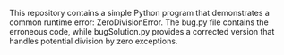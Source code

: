 This repository contains a simple Python program that demonstrates a common runtime error: ZeroDivisionError. The bug.py file contains the erroneous code, while bugSolution.py provides a corrected version that handles potential division by zero exceptions.